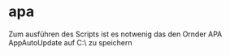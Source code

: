 # apa
Zum ausführen des Scripts ist es notwenig das den Ornder APA AppAutoUpdate auf C:\ zu speichern
